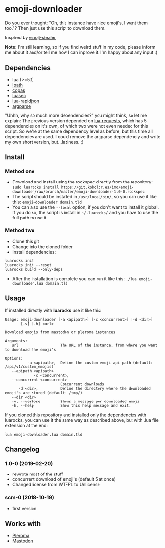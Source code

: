 # emoji-downloader

Do you ever thought: "Oh, this instance have nice emoji's, I want them too."? Then just use this script to download them.

Inspired by [emoji-stealer](https://github.com/mirro-chan/emoji-stealer)

**Note:** I'm still learning, so if you find weird stuff in my code, please inform me about it and/or tell me how I can inprove it. I'm happy about any input :)

## Dependencies

* lua (>=5.1)
* [lpath](https://github.com/starwing/lpath)
* [copas](https://github.com/keplerproject/copas)
* [luasec](https://github.com/brunoos/luasec)
* [lua-rapidjson](https://github.com/xpol/lua-rapidjson)
* [argparse](https://github.com/mpeterv/argparse)

"Uhhh, why so much more dependencies?" you might think, so let me explain: The previous version depended on [lua-requests](https://github.com/JakobGreen/lua-requests), which has 5 dependencies on it's own, of which two were not even needed for this script. So we're at the same dependency level as before, but this time all dependencies are used. I could remove the argparse dependenciy and write my own short version, but...laziness. ;)

## Install

### Method one

* Download and install using the rockspec directly from the repository: `sudo luarocks install https://git.kokolor.es/imo/emoji-downloader/raw/branch/master/emoji-downloader-1.0-0.rockspec`
* The script should be installed in `/usr/local/bin/`, so you can use it like this: `emoji-downloader domain.tld`
* You can also use the `--local` option, if you don't want to install it global. If you do so, the script is install in `~/.luarocks/` and you have to use the full path to use it

### Method two

* Clone this git
* Change into the cloned folder
* Install dependencies:

```
luarocks init
luarocks init --reset
luarocks build --only-deps
```

* After the installation is complete you can run it like this: `./lua emoji-downloader.lua domain.tld`

## Usage

If installed directly with **luarocks** use it like this:

```
Usage: emoji-downloader [-a <apipath>] [-c <concurrent>] [-d <dir>]
       [-v] [-h] <url>

Download emojis from mastodon or pleroma instances

Arguments:
   url                   The URL of the instance, from where you want to download the emoji's

Options:
          -a <apipath>,  Define the custom emoji api path (default: /api/v1/custom_emojis)
   --apipath <apipath>
             -c <concurrent>,
   --concurrent <concurrent>
                         Concurrent downloads
      -d <dir>,          Define the directory where the downloaded emoji's are stored (default: /tmp/)
   --dir <dir>
   -v, --verbose         Shows a message per downloaded emoji
   -h, --help            Show this help message and exit.
```

If you cloned this repository and installed only the dependencies with luarocks, you can use it the same way as described above, but with .lua file extension at the end:

```
lua emoji-downloader.lua domain.tld
```

## Changelog

### 1.0-0 (2019-02-20)

* rewrote most of the stuff
* concurrent download of emoji's (default 5 at once)
* Changed license from WTFPL to Unlicense

### scm-0 (2018-10-19)

* first version

## Works with

* [Pleroma](https://pleroma.social)
* [Mastodon](https://joinmastodon.org)
